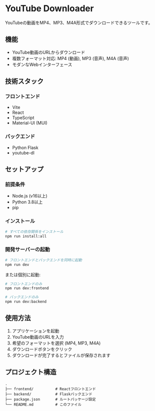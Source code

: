 # YouTube Downloader

YouTubeの動画をMP4、MP3、M4A形式でダウンロードできるツールです。

## 機能

- YouTube動画のURLからダウンロード
- 複数フォーマット対応: MP4 (動画), MP3 (音声), M4A (音声)
- モダンなWebインターフェース

## 技術スタック

### フロントエンド
- Vite
- React
- TypeScript
- Material-UI (MUI)

### バックエンド
- Python Flask
- youtube-dl

## セットアップ

### 前提条件
- Node.js (v16以上)
- Python 3.8以上
- pip

### インストール

```bash
# すべての依存関係をインストール
npm run install:all
```

### 開発サーバーの起動

```bash
# フロントエンドとバックエンドを同時に起動
npm run dev
```

または個別に起動:

```bash
# フロントエンドのみ
npm run dev:frontend

# バックエンドのみ
npm run dev:backend
```

## 使用方法

1. アプリケーションを起動
2. YouTube動画のURLを入力
3. 希望のフォーマットを選択 (MP4, MP3, M4A)
4. ダウンロードボタンをクリック
5. ダウンロードが完了するとファイルが保存されます

## プロジェクト構造

```
.
├── frontend/          # Reactフロントエンド
├── backend/           # Flaskバックエンド
├── package.json       # ルートパッケージ設定
└── README.md          # このファイル
